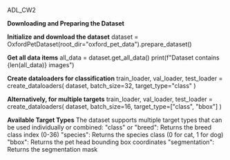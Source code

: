 ADL_CW2

**Downloading and Preparing the Dataset**

**Initialize and download the dataset**
dataset = OxfordPetDataset(root_dir="oxford_pet_data").prepare_dataset()

**Get all data items**
all_data = dataset.get_all_data()
print(f"Dataset contains {len(all_data)} images")

**Create dataloaders for classification**
train_loader, val_loader, test_loader = create_dataloaders(
    dataset, 
    batch_size=32, 
    target_type="class"
)

**Alternatively, for multiple targets**
train_loader, val_loader, test_loader = create_dataloaders(
    dataset, 
    batch_size=16, 
    target_type=["class", "bbox"]
)

**Available Target Types**
The dataset supports multiple target types that can be used individually or combined:
"class" or "breed": Returns the breed class index (0-36)
"species": Returns the species class (0 for cat, 1 for dog)
"bbox": Returns the pet head bounding box coordinates
"segmentation": Returns the segmentation mask
